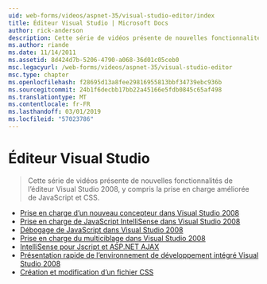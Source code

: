 ```yaml
---
uid: web-forms/videos/aspnet-35/visual-studio-editor/index
title: Éditeur Visual Studio | Microsoft Docs
author: rick-anderson
description: Cette série de vidéos présente de nouvelles fonctionnalités de l’éditeur Visual Studio 2008, y compris la prise en charge améliorée de JavaScript et CSS.
ms.author: riande
ms.date: 11/14/2011
ms.assetid: 8d424d7b-5206-4790-a068-36d01c05ceb0
msc.legacyurl: /web-forms/videos/aspnet-35/visual-studio-editor
msc.type: chapter
ms.openlocfilehash: f28695d13a8fee29816955813bbf34739ebc936b
ms.sourcegitcommit: 24b1f6decbb17bb22a45166e5fdb0845c65af498
ms.translationtype: MT
ms.contentlocale: fr-FR
ms.lasthandoff: 03/01/2019
ms.locfileid: "57023786"
---
```

<a name="visual-studio-editor"></a>Éditeur Visual Studio
====================
> Cette série de vidéos présente de nouvelles fonctionnalités de l’éditeur Visual Studio 2008, y compris la prise en charge améliorée de JavaScript et CSS.


- [Prise en charge d’un nouveau concepteur dans Visual Studio 2008](new-designer-support-in-visual-studio-2008.md)
- [Prise en charge de JavaScript IntelliSense dans Visual Studio 2008](javascript-intellisense-support-in-visual-studio-2008.md)
- [Débogage de JavaScript dans Visual Studio 2008](javascript-debugging-in-visual-studio-2008.md)
- [Prise en charge du multiciblage dans Visual Studio 2008](multi-targeting-support-in-visual-studio-2008.md)
- [IntelliSense pour Jscript et ASP.NET AJAX](intellisense-for-jscript-and-aspnet-ajax.md)
- [Présentation rapide de l’environnement de développement intégré Visual Studio 2008](quick-tour-of-the-visual-studio-2008-integrated-development-environment.md)
- [Création et modification d’un fichier CSS](creating-and-modifying-a-css-file.md)
